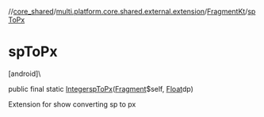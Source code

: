 //[core_shared](../../../index.md)/[multi.platform.core.shared.external.extension](../index.md)/[FragmentKt](index.md)/[spToPx](sp-to-px.md)

# spToPx

[android]\

public final static [Integer](https://docs.oracle.com/javase/8/docs/api/java/lang/Integer.html)[spToPx](sp-to-px.md)([Fragment](https://developer.android.com/reference/kotlin/androidx/fragment/app/Fragment.html)$self, [Float](https://docs.oracle.com/javase/8/docs/api/java/lang/Float.html)dp)

Extension for show converting sp to px
